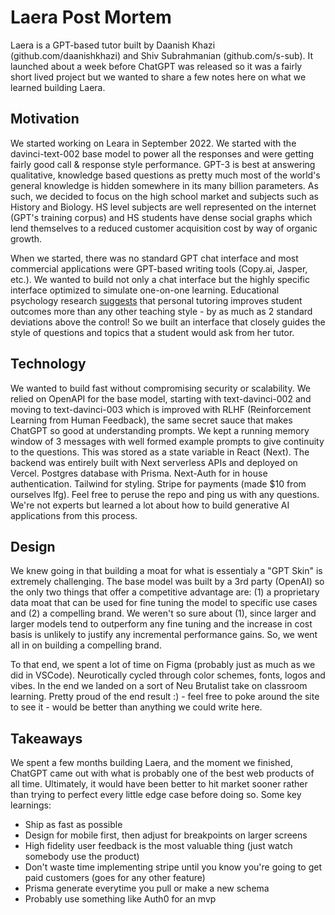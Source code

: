 # Laera Post Mortem

Laera is a GPT-based tutor built by Daanish Khazi (github.com/daanishkhazi) and Shiv Subrahmanian (github.com/s-sub). It launched about a week before ChatGPT was released so it was a fairly short lived project but we wanted to share a few notes here on what we learned building Laera. 

## Motivation

We started working on Leara in September 2022. We started with the davinci-text-002 base model to power all the responses and were getting fairly good call & response style performance. GPT-3 is best at answering qualitative, knowledge based questions as pretty much most of the world's general knowledge is hidden somewhere in its many billion parameters. As such, we decided to focus on the high school market and subjects such as History and Biology. HS level subjects are well represented on the internet (GPT's training corpus) and HS students have dense social graphs which lend themselves to a reduced customer acquisition cost by way of organic growth. 

When we started, there was no standard GPT chat interface and most commercial applications were GPT-based writing tools (Copy.ai, Jasper, etc.). We wanted to build not only a chat interface but the highly specific interface optimized to simulate one-on-one learning. Educational psychology research [suggests](https://en.m.wikipedia.org/wiki/Bloom%27s_2_sigma_problem) that personal tutoring improves student outcomes more than any other teaching style - by as much as 2 standard deviations above the control! So we built an interface that closely guides the style of questions and topics that a student would ask from her tutor.

## Technology

We wanted to build fast without compromising security or scalability. We relied on OpenAPI for the base model, starting with text-davinci-002 and moving to text-davinci-003 which is improved with RLHF (Reinforcement Learning from Human Feedback), the same secret sauce that makes ChatGPT so good at understanding prompts. We kept a running memory window of 3 messages with well formed example prompts to give continuity to the questions. This was stored as a state variable in React (Next). The backend was entirely built with Next serverless APIs and deployed on Vercel. Postgres database with Prisma. Next-Auth for in house authentication. Tailwind for styling. Stripe for payments (made $10 from ourselves lfg). Feel free to peruse the repo and ping us with any questions. We're not experts but learned a lot about how to build generative AI applications from this process. 

## Design

We knew going in that building a moat for what is essentialy a "GPT Skin" is extremely challenging. The base model was built by a 3rd party (OpenAI) so the only two things that offer a competitive advantage are: (1) a proprietary data moat that can be used for fine tuning the model to specific use cases and (2) a compelling brand. We weren't so sure about (1), since larger and larger models tend to outperform any fine tuning and the increase in cost basis is unlikely to justify any incremental performance gains. So, we went all in on building a compelling brand.

To that end, we spent a lot of time on Figma (probably just as much as we did in VSCode). Neurotically cycled through color schemes, fonts, logos and vibes. In the end we landed on a sort of Neu Brutalist take on classroom learning. Pretty proud of the end result :) - feel free to poke around the site to see it - would be better than anything we could write here.

## Takeaways

We spent a few months building Laera, and the moment we finished, ChatGPT came out with what is probably one of the best web products of all time. Ultimately, it would have been better to hit market sooner rather than trying to perfect every little edge case before doing so. Some key learnings:
- Ship as fast as possible
- Design for mobile first, then adjust for breakpoints on larger screens
- High fidelity user feedback is the most valuable thing (just watch somebody use the product)
- Don't waste time implementing stripe until you know you're going to get paid customers (goes for any other feature)
- Prisma generate everytime you pull or make a new schema
- Probably use something like Auth0 for an mvp
